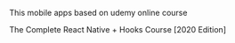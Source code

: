 This mobile apps based on udemy online course 

The Complete React Native + Hooks Course [2020 Edition]
